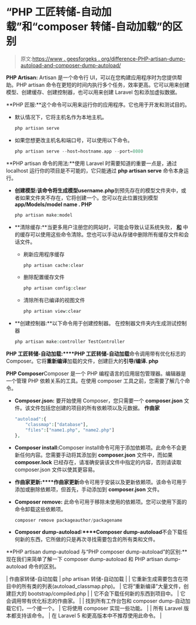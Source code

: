 # “PHP 工匠转储-自动加载”和“composer 转储-自动加载”的区别

> 原文:[https://www . geesforgeks . org/difference-PHP-artisan-dump-autoload-and-composer-dump-autoload/](https://www.geeksforgeeks.org/difference-between-php-artisan-dump-autoload-and-composer-dump-autoload/)

**PHP Artisan:** Artisan 是一个命令行 UI，可以在您构建应用程序时为您提供帮助。PHP artisan 命令在更短的时间内执行多个任务，效率更高。它可以用来创建模型、创建缓存、创建控制器，也可以用来创建 Laravel 包和添加虚拟数据。

**PHP 匠服:**这个命令可以用来运行你的应用程序。它也用于开发和测试目的。

*   默认情况下，它将主机名作为本地主机。

    ```php
    php artisan serve
    ```

*   如果您想更改主机名和端口号，可以使用以下命令。

    ```php
    php artisan serve --host=hostname.app --port=8080
    ```

**PHP artisan 命令的用法:**使用 Laravel 时需要知道的重要一点是，通过 localhost 运行你的项目是不可能的，它只能通过 **php artisan serve** 命令本身运行。

*   **创建模型:**该命令将生成模型**username.php**到预先存在的模型文件夹中，或者如果文件夹不存在，它将创建一个。您可以在此位置找到模型**app/Models/model name . PHP**

    ```php
    php artisan make:model
    ```

*   **清除缓存:**当更多用户注册您的网站时，可能会导致认证系统失败， **[和](https://www.geeksforgeeks.org/laravel/)** 中的缓存可以使用这些命令清除。您也可以手动从存储中删除所有缓存文件和会话文件。
    *   刷新应用程序缓存

        ```php
        php artisan cache:clear
        ```

    *   删除配置缓存文件

        ```php
        php artisan config:clear
        ```

    *   清除所有已编译的视图文件

        ```php
        php artisan view:clear 
        ```

*   **创建控制器:**以下命令用于创建控制器。
    在控制器文件夹内生成测试控制器

    ```php
    php artisan make:controller TestController
    ```

**PHP 工匠转储-自动加载:****PHP 工匠转储-自动加载**命令调用带有优化标志的 Composer。它将**重新编译**加载的文件，创建巨大的**引导/编译. php**

**PHP Composer**Composer 是一个 PHP 编程语言的应用层包管理器。编辑器是一个管理 PHP 依赖关系的工具。在使用 composer 工具之前，您需要了解几个命令。

*   **Composer.json:** 要开始使用 Composer，您只需要一个 **composer.json** 文件。该文件包括您创建的项目的所有依赖项以及元数据。
    **作曲家**

    ```php
    "autoload":{
        "classmap":["database"],
        "files":["name1.php", "name2.php"]
    },
    ```

*   **Composer install:**<srreong>Composer install</srreong>命令可用于添加依赖项。此命令不会更新任何内容。您需要手动将其添加到 **composer.json** 文件中，而如果 **composer.lock** 已经存在，请准确安装该文件中指定的内容，否则请读取 composer.json 文件以使其更容易。
*   **作曲家更新:****作曲家更新**命令可用于安装以及更新依赖项。该命令可用于添加或删除依赖项，但首先，手动添加到 **composer.json** 文件。
*   **Composer remove:** 此命令可用于移除未使用的依赖项。您可以使用下面的命令卸载这些依赖项。

    ```php
    composer remove packageauthor/packagename
    ```

*   **Composer dump-autoload:****Composer dump-autoload**不会下载任何新的东西，它所做的只是再次寻找需要包含的所有类和文件。

**PHP artisan dump-autoload 与“PHP composer dump-autoload”的区别:**现在我们来简单了解一下 composer dump-autoload 和 PHP artisan dump-autoload 命令的区别。

| 作曲家转储-自动加载 | php artisan 转储-自动加载 |
| 它重新生成需要包含在项目中的所有类的列表(autoload_classmap.php)。 | 它将“重新编译”大量文件，创建巨大的 bootstrap/compiled.php |
| 它不会下载任何新的东西到项目中。 | 它会调用带有优化标志的作曲家。 |
| 找到所有工作台包和 composer dump-自动加载它们，一个接一个。 | 它将使用 composer 实现一些功能。 |
| 所有 Laravel 版本都支持该命令。 | 在 Laravel 5 和更高版本中不推荐使用此命令。 |
